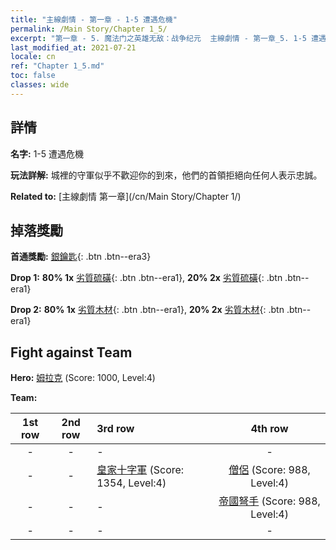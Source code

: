```yaml
---
title: "主線劇情 - 第一章 - 1-5 遭遇危機"
permalink: /Main Story/Chapter 1_5/
excerpt: "第一章 - 5. 魔法门之英雄无敌：战争纪元  主線劇情 - 第一章_5. 1-5 遭遇危機"
last_modified_at: 2021-07-21
locale: cn
ref: "Chapter 1_5.md"
toc: false
classes: wide
---
```


## 詳情

 **名字:** 1-5 遭遇危機

 **玩法詳解:** 城裡的守軍似乎不歡迎你的到來，他們的首領拒絕向任何人表示忠誠。

 **Related to:** [主線劇情 第一章](/cn/Main Story/Chapter 1/)

## 掉落獎勵

 **首通獎勵:** [銀鑰匙](/cn/Items/con_693/){: .btn .btn--era3}

 **Drop 1:** **80% 1x** [劣質硫磺](/cn/Items/mat_3/){: .btn .btn--era1}, **20% 2x** [劣質硫磺](/cn/Items/mat_3/){: .btn .btn--era1}

 **Drop 2:** **80% 1x** [劣質木材](/cn/Items/mat_1/){: .btn .btn--era1}, **20% 2x** [劣質木材](/cn/Items/mat_1/){: .btn .btn--era1}


## Fight against Team
 **Hero:** [姆拉克](/cn/heroes/Mullich/) (Score: 1000, Level:4)

 **Team:**


  | 1st row | 2nd row | 3rd row | 4th row |
  |:----:|:----:|:----|:----:|
  | - | - | - | - |
  | - | - | [皇家十字軍](/cn/units/Swordsman/) (Score: 1354, Level:4)  | [僧侶](/cn/units/Monk/) (Score: 988, Level:4)  |
  | - | - | - | [帝國弩手](/cn/units/Marksman/) (Score: 988, Level:4)  |
  | - | - | - | - |


